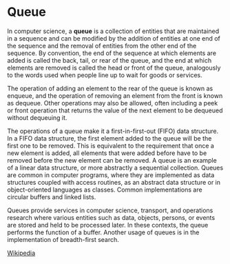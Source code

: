 # Queue

In computer science, a **queue** is a collection of entities that are maintained in a sequence and can be modified by the addition of entities at one end of the sequence and the removal of entities from the other end of the sequence. By convention, the end of the sequence at which elements are added is called the back, tail, or rear of the queue, and the end at which elements are removed is called the head or front of the queue, analogously to the words used when people line up to wait for goods or services.

The operation of adding an element to the rear of the queue is known as enqueue, and the operation of removing an element from the front is known as dequeue. Other operations may also be allowed, often including a peek or front operation that returns the value of the next element to be dequeued without dequeuing it.

The operations of a queue make it a first-in-first-out (FIFO) data structure. In a FIFO data structure, the first element added to the queue will be the first one to be removed. This is equivalent to the requirement that once a new element is added, all elements that were added before have to be removed before the new element can be removed. A queue is an example of a linear data structure, or more abstractly a sequential collection. Queues are common in computer programs, where they are implemented as data structures coupled with access routines, as an abstract data structure or in object-oriented languages as classes. Common implementations are circular buffers and linked lists.

Queues provide services in computer science, transport, and operations research where various entities such as data, objects, persons, or events are stored and held to be processed later. In these contexts, the queue performs the function of a buffer. Another usage of queues is in the implementation of breadth-first search.

[Wikipedia](https://en.wikipedia.org/wiki/Queue_(abstract_data_type))